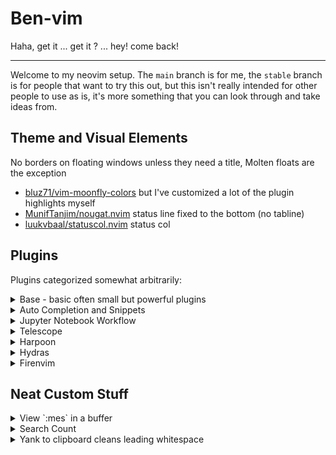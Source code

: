 # Ben-vim

Haha, get it ... get it ? ... hey! come back!

---

Welcome to my neovim setup. The `main` branch is for me, the `stable` branch is for people that want
to try this out, but this isn't really intended for other people to use as is, it's more something
that you can look through and take ideas from.

## Theme and Visual Elements

No borders on floating windows unless they need a title, Molten floats are the exception

- [bluz71/vim-moonfly-colors](https://github.com/bluz71/vim-moonfly-colors) but I've customized
  a lot of the plugin highlights myself
- [MunifTanjim/nougat.nvim](https://github.com/MunifTanjim/nougat.nvim) status line fixed to the
  bottom (no tabline)
- [luukvbaal/statuscol.nvim](https://github.com/luukvbaal/statuscol.nvim) status col

## Plugins

Plugins categorized somewhat arbitrarily:

<details>
  <summary>Base - basic often small but powerful plugins</summary>

- [kylechui/nvim-surround](https://github.com/kylechui/nvim-surround)
  - Custom surround for markdown links
- [benlubas/auto-save.nvim](https://github.com/benlubas/auto-save.nvim)
- [mbbill/undotree](https://github.com/mbbill/undotree)
- [LunarVim/bigfile.nvim](https://github.com/LunarVim/bigfile.nvim) (with custom config to disable
  neoscroll)
- [max397574/better-escape.nvim](https://github.com/max397574/better-escape.nvim)
- [echasnovski/mini.trailspace](https://github.com/echasnovski/mini.trailspace)
- [benlubas/wrapping-paper.nvim](https://github.com/benlubas/wrapping-paper.nvim)
</details>

<details>
  <summary>Auto Completion and Snippets</summary>

- [benlubas/nvim-cmp](https://github.com/benlubas/nvim-cmp)
  - I use my own fork of nvim-cmp that adds two features:
    - Select-nth item; used for mapping `<A-n>` to select the `nth` item in the completion menu.
    - Numbering the options; aid for the `<A-n>` keybinds
  - There's a branch called `up_to_date` that I sync with upstream every few months if you'd like to
    use this feature as well, and [here's](https://github.com/hrsh7th/nvim-cmp/pull/1491) the PR to
    add this functionality to cmp.
- [L3MON4D3/LuaSnip](https://github.com/L3MON4D3/LuaSnip)
  - custom snippets in [lua/snippets/](./lua/snippets/), there are a lot of react test library
    snippets and some other random ones
- [windwp/nvim-autopairs](https://github.com/windwp/nvim-autopairs)

Completion sources:

- [hrsh7th/cmp-buffer](https://github.com/hrsh7th/cmp-buffer)
- [hrsh7th/cmp-nvim-lsp](https://github.com/hrsh7th/cmp-nvim-lsp)
- [hrsh7th/cmp-path](https://github.com/hrsh7th/cmp-path)
- [petertriho/cmp-git](https://github.com/petertriho/cmp-git)

</details>

<details>
  <summary>Jupyter Notebook Workflow</summary>
 
- [GCBallesteros/jupytext.nvim](https://github.com/GCBallesteros/jupytext.nvim)
- [benlubas/molten-nvim](https://github.com/benlubas/molten-nvim)
- [3rd/image.nvim](https://github.com/3rd/image.nvim)
- [quarto-dev/quarto-nvim](https://github.com/quarto-dev/quarto-nvim)
- [jmbuhr/otter.nvim](https://github.com/jmbuhr/otter.nvim)

This setup is documented in the molten-nvim
[docs](https://github.com/benlubas/molten-nvim/blob/main/docs/Notebook-Setup.md) and lets me:

- open `.ipynb` files like normal, they're displayed as plaintext, outputs are loaded automatically
  and shown, including images
- run code cell by cell, and view and interact with output in editor (again including images)
- easily add new cells, delete them, move them around
- `:w` to save to `.ipynb` format with output chunks saved as well

</details>

<details>
  <summary>Telescope</summary>

All of my telescope pickers make use of
[telescope.nvim#2572](https://github.com/nvim-telescope/telescope.nvim/pull/2572), opting for custom
layouts using [MunifTanjim/nui.nvim](https://github.com/MunifTanjim/nui.nvim) instead of using
builtin telescope themes. Layouts are located at
[/lua/benlubas/telescope/layouts](./lua/benlubas/telescope/layouts).

- **default**: the default layout that's used for all of my file pickers
- **ivy**: a custom ivy-like layout that sits at the bottom of the screen. Used for tmux-sessionizer
- **spelling**: a tiny little window used for spelling suggestions, positioned to match the start of
  the word so that spelling suggestions line up as if you were seeing completion menu suggestions

I have mapping for all the normal ones, like project files, current buf fuzzy find, etc. I have
custom pickers (located here [/lua/benlubas/telescope/](./lua/benlubas/telescope/)) for:

- Importing Harpoon marks that were used on other branches
- Switching between workspaces with tmux and tmux-sessionizer (a bash script that's also in these
  dotfiles)

I also have a custom action that lets me harpoon a file from the telescope results page with `<c-s>`

</details>

<details>
  <summary>Harpoon</summary>

I use a fork that enables some better highlights, and git branch caching, as I use git branch
specific keys, and fetching them on an M2 Mac is slow enough to be noticeable.

- [benlubas/harpoon](https://github.com/benlubas/harpoon)

Integrations:

- [custom picker in telescope for importing marks from other branches](./lua/benlubas/telescope/harpoon.lua)
- [custom telescope action to mark files](./lua/benlubas/telescope/harpoon.lua)
- [custom keybind in oil to mark files](./lua/plugins/oil.lua)
</details>

<details>
  <summary>Hydras</summary>

I have a few hydras:
- Telescope `<leader>f` just a fancy way to go my telescope binds
- Options `<leader><leader>o` easily change common options
- Windows `<C-w>` easily repeat window navigation, movement, resize actions
- Quarto Navigator `<localleader>j` quickly move around markdown notebooks and run code

</details>

<details>
  <summary>Firenvim</summary>

I have configuration for [firenvim](https://github.com/glacambre/firenvim), which makes it easier to
edit markdown for web fields. These slightly altered settings are used for editing prs and issues
with `gh`
  
</details>

## Neat Custom Stuff

<details>
  <summary>View `:mes` in a buffer</summary>

You can view the output of `:mes` in a floating buffer with `M` or `:M`. The function that does this
is exposed as `:lua B()` and you can use it like `:lua B("highlight")` to see the output of the
highlight command in a buffer (doesn't support highlighting though, ironically)

</details>

<details>
  <summary>Search Count</summary>

I have an in house solution for the search count problem. By default, `/` to search will only show
`[n/99]` items. This is a royal pain for when I just want to count the number of times something
shows up in a file, so I have written [this](./lua/benlubas/search_count.lua). I put the search
count in my status line when there's an active search.

</details>

<details>
  <summary>Yank to clipboard cleans leading whitespace</summary>

I can't think of the last time I've wanted to copy code to my clipboard and preserve the leading
whitespace. So I wrote a function that removes it. [code](./lua/benlubas/smart_copy.lua) and
[usage](./lua/benlubas/autocommands.lua)

</details>
